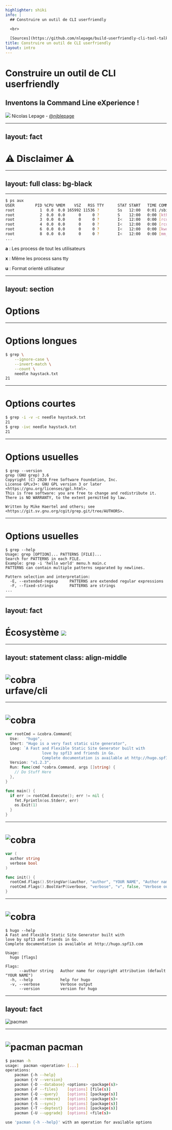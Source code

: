 ```yaml
---
highlighter: shiki
info: |
  ## Construire un outil de CLI userfriendly

  <br>
  
  [Sources](https://github.com/nlepage/build-userfriendly-cli-tool-talk)
title: Construire un outil de CLI userfriendly
layout: intro
---
```


# Construire un outil de CLI userfriendly

## Inventons la **C**ommand **L**ine e**X**perience !

<div class="mt-10">
  <img src="/nicolas-lepage.jpg" class="rounded-full shadow-md inline w-25 mx-4" />
  Nicolas Lepage - <a href="https://twitter.com/njblepage">@njblepage</a>
</div>

<!--
Bien présenter les 2 axes du talk :
 - Faire un outil userfriendly
 - S'appuyer sur l'écosystème Go pour ça
-->

---
layout: fact
---

# ⚠ Disclaimer ⚠

<!--
Pas d'outil interactifs (éditeurs, REPL...)
-->

---
layout: full
class: bg-black
---

---

```sh {all|1}
$ ps aux
USER         PID %CPU %MEM    VSZ   RSS TTY      STAT START   TIME COMMAND
root           1  0.0  0.0 165992 11536 ?        Ss   12:00   0:01 /sbin/init
root           2  0.0  0.0      0     0 ?        S    12:00   0:00 [kthreadd]
root           3  0.0  0.0      0     0 ?        I<   12:00   0:00 [rcu_gp]
root           4  0.0  0.0      0     0 ?        I<   12:00   0:00 [rcu_par_gp]
root           6  0.0  0.0      0     0 ?        I<   12:00   0:00 [kworker/0:0H-events_highpri]
root           8  0.0  0.0      0     0 ?        I<   12:00   0:00 [mm_percpu_wq]
...
```

<v-clicks>

**a** : Les process de tout les utilisateurs

**x** : Même les process sans tty

**u** : Format orienté utilisateur
 
</v-clicks>

<style>
  code {
    @apply text-sm
  }

  p:first-of-type {
    @apply mt-18
  }

  p {
    @apply text-center text-2xl
  }
</style>

<!--
Pas intuitif.

Options à une lettre sans tiret, pas très conventionnel...

Mais alors justement, qu'est-ce qui est conventionnel ?
Qu'est-ce qu'on s'attend à avoir ?
-->

---
layout: section
---

# Options

---

# Options longues

```sh {all|2|3|4|all}
$ grep \
    --ignore-case \
    --invert-match \
    --count \
    needle haystack.txt
21
```

<style>
  code {
    @apply text-lg
  }
</style>

---

# Options courtes

```sh {all|1|3|all}
$ grep -i -v -c needle haystack.txt
21
$ grep -ivc needle haystack.txt
21
```

<style>
  code {
    @apply text-lg
  }
</style>

---

# Options usuelles

```
$ grep --version
grep (GNU grep) 3.6
Copyright (C) 2020 Free Software Foundation, Inc.
License GPLv3+: GNU GPL version 3 or later <https://gnu.org/licenses/gpl.html>.
This is free software: you are free to change and redistribute it.
There is NO WARRANTY, to the extent permitted by law.

Written by Mike Haertel and others; see
<https://git.sv.gnu.org/cgit/grep.git/tree/AUTHORS>.
```

<style>
  code {
    @apply text-sm
  }
</style>

---

# Options usuelles

```
$ grep --help
Usage: grep [OPTION]... PATTERNS [FILE]...
Search for PATTERNS in each FILE.
Example: grep -i 'hello world' menu.h main.c
PATTERNS can contain multiple patterns separated by newlines.

Pattern selection and interpretation:
  -E, --extended-regexp     PATTERNS are extended regular expressions
  -F, --fixed-strings       PATTERNS are strings
...
```

<style>
  code {
    @apply text-sm
  }
</style>

---
layout: fact
---

# Écosystème <img src="/Go-Logo_Blue.png" class="inline w-60" />

---
layout: statement
class: align-middle
---

<h1 class="flex gap-30 items-end justify-center">
  <img alt="cobra" src="/cobra.png" class="inline w-60" />
  <div>urfave/cli</div>
</h1>

---

# <img alt="cobra" src="/cobra.png" class="inline w-40" />

```go {all|1,2,11|1,3,11|1,4-6,11|1,7,11|1,8-11|13-18}
var rootCmd = &cobra.Command{
  Use:   "hugo",
  Short: "Hugo is a very fast static site generator",
  Long: `A Fast and Flexible Static Site Generator built with
                love by spf13 and friends in Go.
                Complete documentation is available at http://hugo.spf13.com`,
  Version: "v1.2.3",
  Run: func(cmd *cobra.Command, args []string) {
    // Do Stuff Here
  },
}

func main() {
  if err := rootCmd.Execute(); err != nil {
    fmt.Fprintln(os.Stderr, err)
    os.Exit(1)
  }
}
```

<style>
  code {
    @apply text-sm
  }
</style>

---

# <img alt="cobra" src="/cobra.png" class="inline w-40" />

```go
var (
  author string
  verbose bool
)

func init() {
  rootCmd.Flags().StringVar(&author, "author", "YOUR NAME", "Author name for copyright attribution")
  rootCmd.Flags().BoolVarP(&verbose, "verbose", "v", false, "Verbose output")
}
```

---

# <img alt="cobra" src="/cobra.png" class="inline w-40" />

```
$ hugo --help
A Fast and Flexible Static Site Generator built with
love by spf13 and friends in Go.
Complete documentation is available at http://hugo.spf13.com

Usage:
  hugo [flags]

Flags:
      --author string   Author name for copyright attribution (default "YOUR NAME")
  -h, --help            help for hugo
  -v, --verbose         Verbose output
      --version         version for hugo
```

---
layout: fact
---

<img alt="pacman" src="/pacman.png" class="inline w-100" />

---

# <img alt="pacman" src="/pacman.png" class="inline w-10" /> pacman

```sh
$ pacman -h
usage:  pacman <operation> [...]
operations:
    pacman {-h --help}
    pacman {-V --version}
    pacman {-D --database} <options> <package(s)>
    pacman {-F --files}    [options] [file(s)]
    pacman {-Q --query}    [options] [package(s)]
    pacman {-R --remove}   [options] <package(s)>
    pacman {-S --sync}     [options] [package(s)]
    pacman {-T --deptest}  [options] [package(s)]
    pacman {-U --upgrade}  [options] <file(s)>

use 'pacman {-h --help}' with an operation for available options
```

<!--
L'utilisation des flags comme opérations/commandes porte à confusion.

La distinction se fait par la casse en en flag court, et disparaît en flag long...
-->
